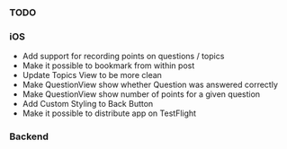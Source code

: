 ### TODO

### iOS
- Add support for recording points on questions / topics
- Make it possible to bookmark from within post
- Update Topics View to be more clean
- Make QuestionView show whether Question was answered correctly
- Make QuestionView show number of points for a given question 
- Add Custom Styling to Back Button
- Make it possible to distribute app on TestFlight

### Backend
